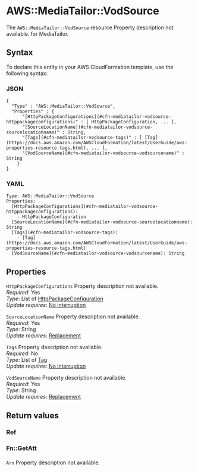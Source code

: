 # AWS::MediaTailor::VodSource<a name="aws-resource-mediatailor-vodsource"></a>

<a name="aws-resource-mediatailor-vodsource-description"></a>The `AWS::MediaTailor::VodSource` resource Property description not available\. for MediaTailor\.

## Syntax<a name="aws-resource-mediatailor-vodsource-syntax"></a>

To declare this entity in your AWS CloudFormation template, use the following syntax:

### JSON<a name="aws-resource-mediatailor-vodsource-syntax.json"></a>

```
{
  "Type" : "AWS::MediaTailor::VodSource",
  "Properties" : {
      "[HttpPackageConfigurations](#cfn-mediatailor-vodsource-httppackageconfigurations)" : [ HttpPackageConfiguration, ... ],
      "[SourceLocationName](#cfn-mediatailor-vodsource-sourcelocationname)" : String,
      "[Tags](#cfn-mediatailor-vodsource-tags)" : [ [Tag](https://docs.aws.amazon.com/AWSCloudFormation/latest/UserGuide/aws-properties-resource-tags.html), ... ],
      "[VodSourceName](#cfn-mediatailor-vodsource-vodsourcename)" : String
    }
}
```

### YAML<a name="aws-resource-mediatailor-vodsource-syntax.yaml"></a>

```
Type: AWS::MediaTailor::VodSource
Properties: 
  [HttpPackageConfigurations](#cfn-mediatailor-vodsource-httppackageconfigurations): 
    - HttpPackageConfiguration
  [SourceLocationName](#cfn-mediatailor-vodsource-sourcelocationname): String
  [Tags](#cfn-mediatailor-vodsource-tags): 
    - [Tag](https://docs.aws.amazon.com/AWSCloudFormation/latest/UserGuide/aws-properties-resource-tags.html)
  [VodSourceName](#cfn-mediatailor-vodsource-vodsourcename): String
```

## Properties<a name="aws-resource-mediatailor-vodsource-properties"></a>

`HttpPackageConfigurations`  <a name="cfn-mediatailor-vodsource-httppackageconfigurations"></a>
Property description not available\.  
*Required*: Yes  
*Type*: List of [HttpPackageConfiguration](aws-properties-mediatailor-vodsource-httppackageconfiguration.md)  
*Update requires*: [No interruption](https://docs.aws.amazon.com/AWSCloudFormation/latest/UserGuide/using-cfn-updating-stacks-update-behaviors.html#update-no-interrupt)

`SourceLocationName`  <a name="cfn-mediatailor-vodsource-sourcelocationname"></a>
Property description not available\.  
*Required*: Yes  
*Type*: String  
*Update requires*: [Replacement](https://docs.aws.amazon.com/AWSCloudFormation/latest/UserGuide/using-cfn-updating-stacks-update-behaviors.html#update-replacement)

`Tags`  <a name="cfn-mediatailor-vodsource-tags"></a>
Property description not available\.  
*Required*: No  
*Type*: List of [Tag](https://docs.aws.amazon.com/AWSCloudFormation/latest/UserGuide/aws-properties-resource-tags.html)  
*Update requires*: [No interruption](https://docs.aws.amazon.com/AWSCloudFormation/latest/UserGuide/using-cfn-updating-stacks-update-behaviors.html#update-no-interrupt)

`VodSourceName`  <a name="cfn-mediatailor-vodsource-vodsourcename"></a>
Property description not available\.  
*Required*: Yes  
*Type*: String  
*Update requires*: [Replacement](https://docs.aws.amazon.com/AWSCloudFormation/latest/UserGuide/using-cfn-updating-stacks-update-behaviors.html#update-replacement)

## Return values<a name="aws-resource-mediatailor-vodsource-return-values"></a>

### Ref<a name="aws-resource-mediatailor-vodsource-return-values-ref"></a>

### Fn::GetAtt<a name="aws-resource-mediatailor-vodsource-return-values-fn--getatt"></a>

#### <a name="aws-resource-mediatailor-vodsource-return-values-fn--getatt-fn--getatt"></a>

`Arn`  <a name="Arn-fn::getatt"></a>
Property description not available\.